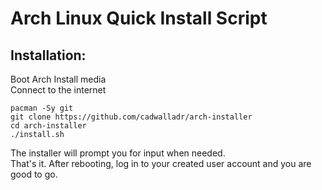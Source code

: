 # Arch Linux Quick Install Script  

## Installation:  

Boot Arch Install media  
Connect to the internet  

    pacman -Sy git  
    git clone https://github.com/cadwalladr/arch-installer  
    cd arch-installer  
    ./install.sh  
    
The installer will prompt you for input when needed.  
That's it. After rebooting, log in to your created user account and you are good to go.
